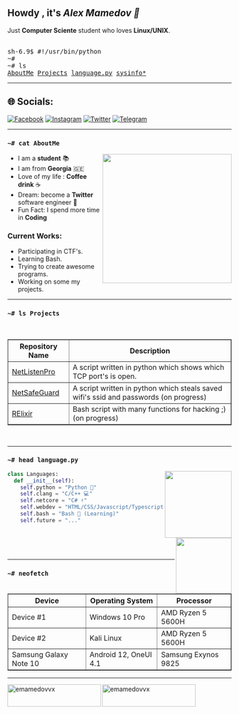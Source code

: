 <h2>Howdy , it's <i>Alex Mamedov 👋</i></h2>
Just <b>Computer Sciente</b> student who loves <b>Linux/UNIX</b>.
<br /><br />

<pre>
sh-6.9$ #!/usr/bin/python
~#
~# ls
<a href="#-cat-AboutMe">AboutMe</a> <a href="#-ls-projects">Projects</a> <a href="#-head-languagepy">language.py</a> <a href="#-sysinfo">sysinfo*</a>
</pre>

<hr />

## 🌐 Socials:
[![Facebook](https://img.shields.io/badge/Facebook-%231877F2.svg?style=for-the-badge&logo=Facebook&logoColor=white)](https://facebook.com/emamedovvx) [![Instagram](https://img.shields.io/badge/Instagram-%23E4405F.svg?style=for-the-badge&logo=Instagram&logoColor=white)](https://instagram.com/emamedovvx) [![Twitter](https://img.shields.io/badge/Twitter-%231DA1F2.svg?style=for-the-badge&logo=Twitter&logoColor=white)](https://twitter.com/emamedovvx) [![Telegram](https://img.shields.io/badge/Telegram-2CA5E0?style=for-the-badge&logo=telegram&logoColor=white)](https://t.me/emamedovvx)

<hr />

### `~# cat AboutMe`
<a href="#"><img align="right" height=290 src="https://raw.githubusercontent.com/alexemployed/alexemployed/main/.github/misc/kali.png"></a>

- I am a **student** 📚
- I am from **Georgia** 🇬🇪 
- Love of my life : **Coffee drink** ☕
- Dream: become a **Twitter** software engineer 💸
- Fun Fact: I spend more time in **Coding**

### Current Works:
- Participating in CTF's.
- Learning Bash.
- Trying to create awesome programs.
- Working on some my projects.
<hr />

### `~# ls Projects`
<br>
<table border="1">
    <tr>
        <th>Repository Name</th>
        <th>Description</th>
    </tr>
    <tr>
        <td><a href="https://github.com/alexemployed/NetListenPro">NetListenPro</a></td>
        <td>A script written in python which shows which TCP port's is open.</td>
    </tr>
    <tr>
        <td><a href="https://github.com/alexemployed/NetSafeGuard">NetSafeGuard</a></td>
        <td>A script written in python which steals saved wifi's ssid and passwords (on progress)</td>
    </tr>
    <tr>
        <td><a href="https://github.com/alexemployed/Elixir">RElixir</a></td>
        <td>Bash script with many functions for hacking ;) (on progress)</td>
    </tr>
</table>

<br/>

<!-- Languages -->
<hr />

### `~# head language.py`
<a href="#"><img align="right" height=150 src="https://github-readme-stats.vercel.app/api?username=alexemployed&theme=synthwave&show_icons=true"></a>

```python
class Languages:
  def __init__(self):
    self.python = "Python 🐍"
    self.clang = "C/C++ 💻"
    self.netcore = "C# ♯"
    self.webdev = "HTML/CSS/Javascript/Typescript 🌐"
    self.bash = "Bash 🔩 (Learning)"
    self.future = "..."
```
<br>
<a href="#"><img align="right" height=125 src="https://github-readme-stats.vercel.app/api/top-langs/?username=alexemployed&layout=compact&theme=react&hide=html,css&hide_border=true&card_width=300&hide_title=true&langs_count=6"></a><br>

<br/>
<hr />

<!-- System Info -->
### `~# neofetch`
<table border="1">
  <tr>
    <th>Device</th>
    <th>Operating System</th>
    <th>Processor</th>
  </tr>
  <tr>
    <td>Device #1</td>
    <td>Windows 10 Pro</td>
    <td>AMD Ryzen 5 5600H</td>
  </tr>
  <tr>
    <td>Device #2</td>
    <td>Kali Linux</td>
    <td>AMD Ryzen 5 5600H</td>
  </tr>
  <tr>
    <td>Samsung Galaxy Note 10</td>
    <td>Android 12, OneUI 4.1</td>
    <td>Samsung Exynos 9825</td>
  </tr>
</table>
<hr />

<p><a href="https://www.buymeacoffee.com/emamedovvx"> <img align="left" src="https://cdn.buymeacoffee.com/buttons/v2/default-yellow.png" height="50" width="210" alt="emamedovvx" /></a><a href="https://ko-fi.com/emamedovvx"> <img align="left" src="https://cdn.ko-fi.com/cdn/kofi3.png?v=3" height="50" width="210" alt="emamedovvx" /></a></p><br><br>
